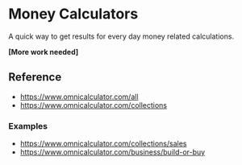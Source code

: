 # Money Calculators

A quick way to get results for every day money related calculations.

**[More work needed]**

## Reference

* https://www.omnicalculator.com/all
* https://www.omnicalculator.com/collections

### Examples

* https://www.omnicalculator.com/collections/sales
* https://www.omnicalculator.com/business/build-or-buy
